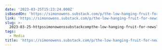 ```yaml
---
date: '2023-03-25T15:23:24.000Z'
isBasedOn: 'https://simonowens.substack.com/p/the-low-hanging-fruit-for-newsletter?r=kpgl'
link: 'https://simonowens.substack.com/p/the-low-hanging-fruit-for-newsletter?r=kpgl'
slug: >-
  2023-03-25-httpssimonowenssubstackcompthe-low-hanging-fruit-for-newsletterrkpgl
tags:
  - Media
title: 'https://simonowens.substack.com/p/the-low-hanging-fruit-for-newsletter?r=kpgl'
---
```


